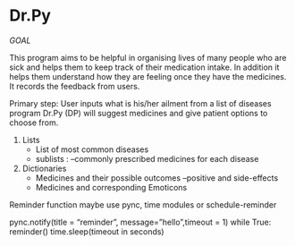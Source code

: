 # Dr.Py


*GOAL*

This program aims to be helpful in organising lives of many people who are sick and helps them to keep track of their medication intake.
In addition it helps them understand how they are feeling once they have the medicines. It records the feedback from users.


Primary step: User inputs what is his/her ailment from a list of diseases
program Dr.Py (DP) will suggest medicines and give patient options to choose from.
1. Lists
   - List of most common diseases
    - sublists : 
        –commonly prescribed medicines for each disease
2. Dictionaries
    - Medicines and their possible outcomes
            –positive and side-effects
    - Medicines and corresponding Emoticons


Reminder function
maybe use pync, time modules
or schedule-reminder

pync.notify(title = “reminder”, message=”hello”,timeout = 1)
while True:
reminder()
time.sleep(timeout in seconds)